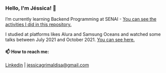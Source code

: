 ### Hello, I'm Jéssica! 👋

I’m currently learning Backend Programming at SENAI - [You can see the activities I did in this repository.](https://github.com/jessicagrimaldi/studies/tree/development/senaiAtividades) 

I studied at platforms likes Alura and Samsung Oceans and watched some talks between July 2021 and October 2021.  [You can see here.](https://github.com/jessicagrimaldi/jessicagrimaldi/blob/main/historicoEmTech.md)

#### 📫 How to reach me:
[Linkedin](https://www.linkedin.com/in/jessicagrimaldi/) |
jessicagrimaldisa@gmail.com


<!--
**jessicagrimaldi/jessicagrimaldi** is a ✨ _special_ ✨ repository because its `README.md` (this file) appears on your GitHub profile.

Here are some ideas to get you started:

- 🔭 I’m currently working on ...
- 👯 I’m looking to collaborate on ...
- 🤔 I’m looking for help with ...
- 💬 Ask me about ...
-- 😄 Pronouns: ...
- ⚡ Fun fact: ...

I've started enjoying development many years ago. When I was youger, I usuallly write and edit templats in blog. 
Later, in college, I learned progamming linguagens and aplication creation using App Inventor. 
In 2021, after a time making and have fun on the process, 

Meu interesse por desenvolvimento é antigo. Quando adolescente escrevia e editava templates em blogs. 
Mais tarde, já na faculdade aprendi linguagem de programação e criação de aplicativos via App Inventor. 
Em 2021, após um período criando (e gostando de criar) materiais para divulgação de serviços de engenharia civil, percebi que meu interesse pela área era mesmo grande. 
Passei um tempo conhecendo sobre edição de fotos/vídeos e sobre os caminhos com programação... 
Em determinada hora percebi que o que levo jeito mesmo é pensar de forma lógica e programar. 
Hoje estou me qualificando para atuar com desenvolvimento backend e em busca de oportunidade na área.

-->

